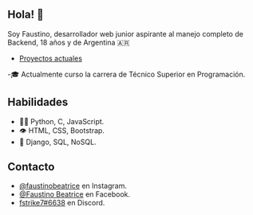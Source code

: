 ## Hola! 👋
Soy Faustino, desarrollador web junior aspirante al manejo completo de Backend, 18 años y de Argentina 🇦🇷

- [Proyectos actuales](https://fstrike7.github.io/portafolio/index.html)

-🎓 Actualmente curso la carrera de Técnico Superior en Programación.

## Habilidades
- 👨‍💻 Python, C, JavaScript.
- 👁️ HTML, CSS, Bootstrap.
- 💽 Django, SQL, NoSQL.

## Contacto
- [@faustinobeatrice](https://www.instagram.com/faustinobeatrice/) en Instagram.
- [@Faustino Beatrice](https://www.facebook.com/faustinobeatrice) en Facebook.
- [fstrike7#6638](./) en Discord.
